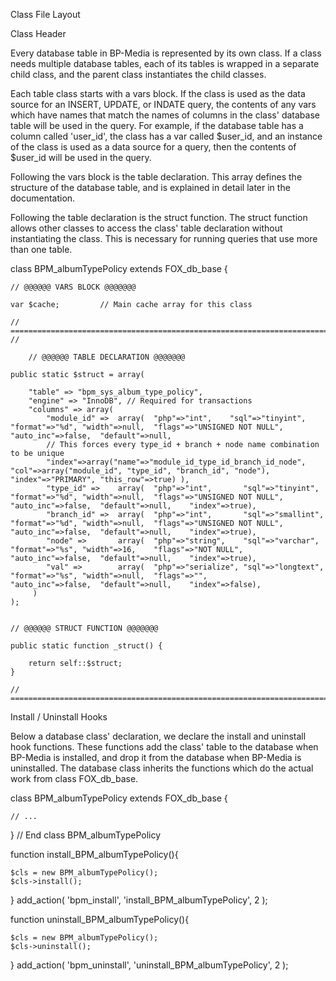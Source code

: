 Class File Layout

Class Header

Every database table in BP-Media is represented by its own class. If a class needs multiple database tables, each of its tables is wrapped in a separate child class, and the parent class instantiates the child classes.

Each table class starts with a vars block. If the class is used as the data source for an INSERT, UPDATE, or INDATE query, the contents of any vars which have names that match the names of columns in the class' database table will be used in the query. For example, if the database table has a column called 'user_id', the class has a var called $user_id, and an instance of the class is used as a data source for a query, then the contents of $user_id will be used in the query.

Following the vars block is the table declaration. This array defines the structure of the database table, and is explained in detail later in the documentation.

Following the table declaration is the struct function. The struct function allows other classes to access the class' table declaration without instantiating the class. This is necessary for running queries that use more than one table.

class BPM_albumTypePolicy extends FOX_db_base {

	// @@@@@@ VARS BLOCK @@@@@@@

	var $cache;			// Main cache array for this class

	// ============================================================================================================ //

        // @@@@@@ TABLE DECLARATION @@@@@@@

	public static $struct = array(

		"table" => "bpm_sys_album_type_policy",
		"engine" => "InnoDB", // Required for transactions
		"columns" => array(
		    "module_id" =>	array(	"php"=>"int",    "sql"=>"tinyint",	"format"=>"%d", "width"=>null,	"flags"=>"UNSIGNED NOT NULL",		"auto_inc"=>false,  "default"=>null,
			// This forces every type_id + branch + node name combination to be unique
			"index"=>array("name"=>"module_id_type_id_branch_id_node", "col"=>array("module_id", "type_id", "branch_id", "node"), "index"=>"PRIMARY", "this_row"=>true) ),
		    "type_id" =>	array(	"php"=>"int",	    "sql"=>"tinyint",	"format"=>"%d", "width"=>null,	"flags"=>"UNSIGNED NOT NULL",	"auto_inc"=>false,  "default"=>null,	"index"=>true),
		    "branch_id" =>	array(	"php"=>"int",	    "sql"=>"smallint",	"format"=>"%d", "width"=>null,	"flags"=>"UNSIGNED NOT NULL",	"auto_inc"=>false,  "default"=>null,	"index"=>true),
		    "node" =>		array(	"php"=>"string",    "sql"=>"varchar",	"format"=>"%s", "width"=>16,	"flags"=>"NOT NULL",		"auto_inc"=>false,  "default"=>null,	"index"=>true),
		    "val" =>		array(	"php"=>"serialize", "sql"=>"longtext",	"format"=>"%s", "width"=>null,	"flags"=>"",			"auto_inc"=>false,  "default"=>null,	"index"=>false),
		 )
	);


	// @@@@@@ STRUCT FUNCTION @@@@@@@

	public static function _struct() {

		return self::$struct;
	}

	// ================================================================================================================
Install / Uninstall Hooks

Below a database class' declaration, we declare the install and uninstall hook functions. These functions add the class' table to the database when BP-Media is installed, and drop it from the database when BP-Media is uninstalled. The database class inherits the functions which do the actual work from class FOX_db_base.

class BPM_albumTypePolicy extends FOX_db_base {

    // ...

} // End class BPM_albumTypePolicy


function install_BPM_albumTypePolicy(){

	$cls = new BPM_albumTypePolicy();
	$cls->install();
}
add_action( 'bpm_install', 'install_BPM_albumTypePolicy', 2 );


function uninstall_BPM_albumTypePolicy(){

	$cls = new BPM_albumTypePolicy();
	$cls->uninstall();
}
add_action( 'bpm_uninstall', 'uninstall_BPM_albumTypePolicy', 2 );